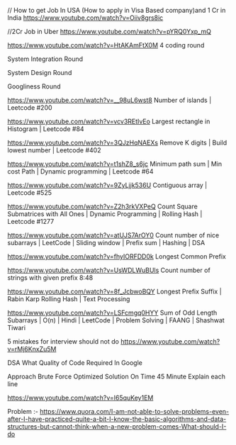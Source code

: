 // How to get Job In USA (How to apply in Visa Based company)and 1 Cr in India 
https://www.youtube.com/watch?v=Oiiv8grs8ic

//2Cr Job in Uber 
https://www.youtube.com/watch?v=pYRQ0Yxp_mQ




https://www.youtube.com/watch?v=HtAKAmFtX0M
4 coding round 

System Integration Round

System Design Round 

Googliness Round 


https://www.youtube.com/watch?v=__98uL6wst8
Number of islands | Leetcode #200

https://www.youtube.com/watch?v=vcv3REtIvEo
Largest rectangle in Histogram | Leetcode #84

https://www.youtube.com/watch?v=3QJzHqNAEXs
Remove K digits | Build lowest number | Leetcode #402

https://www.youtube.com/watch?v=t1shZ8_s6jc
Minimum path sum | Min cost Path | Dynamic programming | Leetcode #64

https://www.youtube.com/watch?v=9ZyLjjk536U
Contiguous array | Leetcode #525

https://www.youtube.com/watch?v=Z2h3rkVXPeQ
Count Square Submatrices with All Ones | Dynamic Programming | Rolling Hash | Leetcode #1277

https://www.youtube.com/watch?v=atUJS7ArOY0
Count number of nice subarrays | LeetCode | Sliding window | Prefix sum | Hashing | DSA

https://www.youtube.com/watch?v=fhyIORFDD0k
Longest Common Prefix

https://www.youtube.com/watch?v=UsWDLWuBUls
Count number of strings with given prefix
8:48


https://www.youtube.com/watch?v=8f_JcbwoBQY
Longest Prefix Suffix | Rabin Karp Rolling Hash | Text Processing




https://www.youtube.com/watch?v=LSFcmgq0HYY
Sum of Odd Length Subarrays | O(n) | Hindi | LeetCode | Problem Solving | FAANG | Shashwat Tiwari



5 mistakes for interview should not do 
https://www.youtube.com/watch?v=rMj6KnxZu5M

DSA What Quality of Code Required In Google

Approach 
Brute Force 
Optimized Solution
On Time 45 Minute
Explain each line 

https://www.youtube.com/watch?v=I65quKey1EM



Problem :- 
https://www.quora.com/I-am-not-able-to-solve-problems-even-after-I-have-practiced-quite-a-bit-I-know-the-basic-algorithms-and-data-structures-but-cannot-think-when-a-new-problem-comes-What-should-I-do
